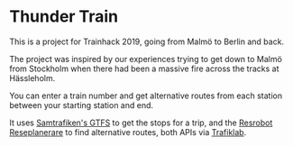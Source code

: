 # Thunder Train

This is a project for Trainhack 2019, going from Malmö to Berlin and back.

The project was inspired by our experiences trying to get down to Malmö from
Stockholm when there had been a massive fire across the tracks at Hässleholm.

You can enter a train number and get alternative routes from each station
between your starting station and end.

It uses [Samtrafiken's GTFS](https://www.trafiklab.se/api/gtfs-sverige-2) to
get the stops for a trip, and the
[Resrobot Reseplanerare](https://www.trafiklab.se/api/resrobot-reseplanerare)
to find alternative routes, both APIs via
[Trafiklab](https://www.trafiklab.se/).

